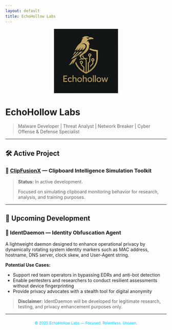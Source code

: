 ```yaml
---
layout: default
title: EchoHollow Labs
---
```


<div align="center">
  <img src="assets/images/logo.png" alt="EchoHollow Labs Logo" width="200">
</div>

# EchoHollow Labs

> Malware Developer | Threat Analyst | Network Breaker | Cyber Offense & Defense Specialist

---

## 🛠️ Active Project

### 🔗 [ClipFusionX](https://github.com/echohollow/ClipFusionX) — Clipboard Intelligence Simulation Toolkit  

> **Status:** In active development.  
> 
> Focused on simulating clipboard monitoring behavior for research, analysis, and training purposes.

---

## 🚀 Upcoming Development

### 🪪 IdentDaemon — Identity Obfuscation Agent

A lightweight daemon designed to enhance operational privacy by dynamically rotating system identity markers such as MAC address, hostname, DNS server, clock skew, and User-Agent string.

**Potential Use Cases:**
- Support red team operators in bypassing EDRs and anti-bot detection
- Enable pentesters and researchers to conduct resilient assessments without device fingerprinting
- Provide privacy advocates with a stealth tool for digital anonymity

> **Disclaimer:** IdentDaemon will be developed for legitimate research, testing, and privacy enhancement purposes only.

---

<div align="center"><sub><span style="color:#00c8ff;">© 2025 EchoHollow Labs — Focused. Relentless. Unseen.</span></sub></div>
